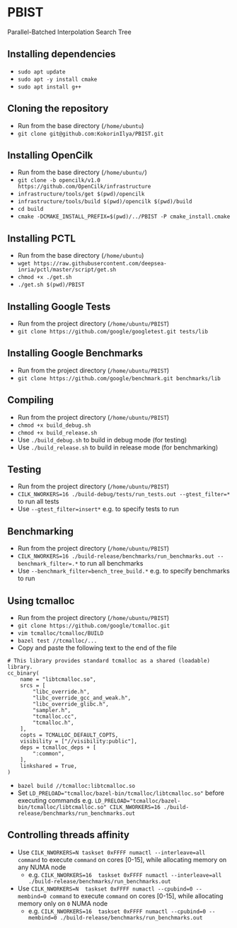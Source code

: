 # PBIST
Parallel-Batched Interpolation Search Tree

## Installing dependencies
* `sudo apt update`
* `sudo apt -y install cmake`
* `sudo apt install g++`

## Cloning the repository
* Run from the base directory (`/home/ubuntu`)
* `git clone git@github.com:KokorinIlya/PBIST.git`

## Installing OpenCilk

* Run from the base directory (`/home/ubuntu/`)
* `git clone -b opencilk/v1.0 https://github.com/OpenCilk/infrastructure`
* `infrastructure/tools/get $(pwd)/opencilk`
* `infrastructure/tools/build $(pwd)/opencilk $(pwd)/build`
* `cd build`
* `cmake -DCMAKE_INSTALL_PREFIX=$(pwd)/../PBIST -P cmake_install.cmake`

## Installing PCTL
* Run from the base directory (`/home/ubuntu`)
* `wget https://raw.githubusercontent.com/deepsea-inria/pctl/master/script/get.sh`
* `chmod +x ./get.sh`
* `./get.sh $(pwd)/PBIST`

## Installing Google Tests
* Run from the project directory (`/home/ubuntu/PBIST`)
* `git clone https://github.com/google/googletest.git tests/lib`

## Installing Google Benchmarks
* Run from the project directory (`/home/ubuntu/PBIST`)
* `git clone https://github.com/google/benchmark.git benchmarks/lib`

## Compiling

* Run from the project directory (`/home/ubuntu/PBIST`)
* `chmod +x build_debug.sh` 
* `chmod +x build_release.sh` 
* Use `./build_debug.sh` to build in debug mode (for testing)
* Use `./build_release.sh` to build in release mode (for benchmarking)

## Testing

* Run from the project directory (`/home/ubuntu/PBIST`)
* `CILK_NWORKERS=16 ./build-debug/tests/run_tests.out --gtest_filter=*` to run all tests
* Use `--gtest_filter=insert*` e.g. to specify tests to run

## Benchmarking

* Run from the project directory (`/home/ubuntu/PBIST`)
* `CILK_NWORKERS=16 ./build-release/benchmarks/run_benchmarks.out --benchmark_filter=.*` to run all benchmarks
* Use `--benchmark_filter=bench_tree_build.*` e.g. to specify benchmarks to run

## Using tcmalloc
* Run from the project directory (`/home/ubuntu/PBIST`)
* `git clone https://github.com/google/tcmalloc.git`
* `vim tcmalloc/tcmalloc/BUILD`
* `bazel test //tcmalloc/...`
* Copy and paste the following text to the end of the file
```
# This library provides standard tcmalloc as a shared (loadable) library.
cc_binary(
    name = "libtcmalloc.so",
    srcs = [
        "libc_override.h",
        "libc_override_gcc_and_weak.h",
        "libc_override_glibc.h",
        "sampler.h",
        "tcmalloc.cc",
        "tcmalloc.h",
    ],
    copts = TCMALLOC_DEFAULT_COPTS,
    visibility = ["//visibility:public"],
    deps = tcmalloc_deps + [
        ":common",
    ],
    linkshared = True,
)
```
* `bazel build //tcmalloc:libtcmalloc.so`
* Set `LD_PRELOAD="tcmalloc/bazel-bin/tcmalloc/libtcmalloc.so"` before executing commands e.g. `LD_PRELOAD="tcmalloc/bazel-bin/tcmalloc/libtcmalloc.so" CILK_NWORKERS=16 ./build-release/benchmarks/run_benchmarks.out`

## Controlling threads affinity
* Use `CILK_NWORKERS=N taskset 0xFFFF numactl --interleave=all command` to execute `command` on cores [0-15], while allocating memory on any NUMA node
  * e.g. `CILK_NWORKERS=16  taskset 0xFFFF numactl --interleave=all ./build-release/benchmarks/run_benchmarks.out`
* Use `CILK_NWORKERS=N  taskset 0xFFFF numactl --cpubind=0 --membind=0 command` to execute `command` on cores [0-15], while allocating memory only on `0` NUMA node
  * e.g. `CILK_NWORKERS=16  taskset 0xFFFF numactl --cpubind=0 --membind=0 ./build-release/benchmarks/run_benchmarks.out`
